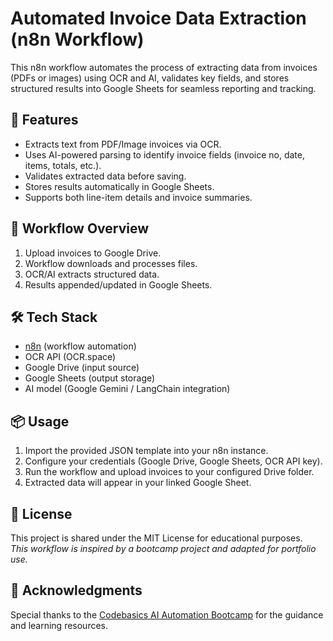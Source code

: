 # Automated Invoice Data Extraction (n8n Workflow)

This n8n workflow automates the process of extracting data from invoices (PDFs or images) using OCR and AI, validates key fields, and stores structured results into Google Sheets for seamless reporting and tracking.

## 🚀 Features
- Extracts text from PDF/Image invoices via OCR.
- Uses AI-powered parsing to identify invoice fields (invoice no, date, items, totals, etc.).
- Validates extracted data before saving.
- Stores results automatically in Google Sheets.
- Supports both line-item details and invoice summaries.

## 📂 Workflow Overview
1. Upload invoices to Google Drive.  
2. Workflow downloads and processes files.  
3. OCR/AI extracts structured data.  
4. Results appended/updated in Google Sheets.  

## 🛠️ Tech Stack
- [n8n](https://n8n.io/) (workflow automation)
- OCR API (OCR.space)
- Google Drive (input source)
- Google Sheets (output storage)
- AI model (Google Gemini / LangChain integration)

## 📦 Usage
1. Import the provided JSON template into your n8n instance.  
2. Configure your credentials (Google Drive, Google Sheets, OCR API key).  
3. Run the workflow and upload invoices to your configured Drive folder.  
4. Extracted data will appear in your linked Google Sheet.  

## 📜 License
This project is shared under the MIT License for educational purposes.  
_This workflow is inspired by a bootcamp project and adapted for portfolio use._  

## 🙌 Acknowledgments
Special thanks to the [Codebasics AI Automation Bootcamp](https://codebasics.io/) for the guidance and learning resources.

